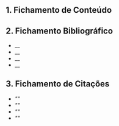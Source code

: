 # 



## 1. Fichamento de Conteúdo



## 2. Fichamento Bibliográfico 

* __
* __
* __
* __

## 3. Fichamento de Citações 

* _""_
* _""_
* _""_
* _""_
